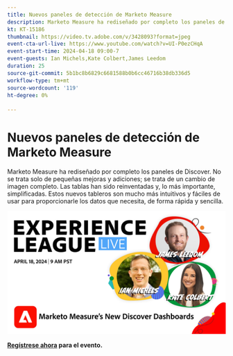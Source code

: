 ```yaml
---
title: Nuevos paneles de detección de Marketo Measure
description: Marketo Measure ha rediseñado por completo los paneles de Discover. No se trata solo de pequeñas mejoras y adiciones; se trata de un cambio de imagen completo. Las tablas han sido reinventadas y, lo más importante, simplificadas. Estos nuevos tableros son mucho más intuitivos y fáciles de usar para proporcionarle los datos que necesita, de forma rápida y sencilla.
kt: KT-15186
thumbnail: https://video.tv.adobe.com/v/3428093?format=jpeg
event-cta-url-live: https://www.youtube.com/watch?v=UI-P0ezCHqA
event-start-time: 2024-04-18 09:00-7
event-guests: Ian Michels,Kate Colbert,James Leedom
duration: 25
source-git-commit: 5b1bc8b6829c6681588b0b6cc46716b38db336d5
workflow-type: tm+mt
source-wordcount: '119'
ht-degree: 0%

---
```


# Nuevos paneles de detección de Marketo Measure

Marketo Measure ha rediseñado por completo los paneles de Discover. No se trata solo de pequeñas mejoras y adiciones; se trata de un cambio de imagen completo. Las tablas han sido reinventadas y, lo más importante, simplificadas. Estos nuevos tableros son mucho más intuitivos y fáciles de usar para proporcionarle los datos que necesita, de forma rápida y sencilla.

[![ExL LIVE 17 de enero de 2024](assets/WebBanner-April18-2024.jpg)](https://engage.adobe.com/ExpLeagueLive-240418.html)

**[Regístrese ahora](https://engage.adobe.com/ExpLeagueLive-240418.html) para el evento.**
